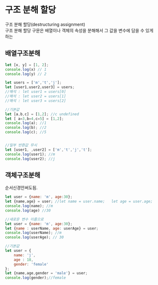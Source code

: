 # 구조 분해 할당

구조 분해 할당\(destructuring assignment\)  
구조 분해 할당 구문은 배열이나 객체의 속성을 분해해서 그 값을 변수에 담을 수 있게 하는 

## 배열구조분해

```javascript
let [x, y] = [1, 2];
console.log(x) // 1
console.log(y) // 2

let users = ['m','t','j'];
let [user1,user2,user3] = users;
//해석 : let user1 = users[0]
//해석 : let user2 = users[1]
//해석 : let user3 = users[2]

//기본값
let [a,b,c] = [1,2]; //c undefined
let [ a=3,b=4,c=5] = [1,2];
console.log(a); //1
console.log(b); //2
console.log(c); //5


//일부 반환값 무시
let [user1, ,user2] = ['m','t','j','t'];
console.log(user1); //m
console.log(user2); //j
```

## 객체구조분해

순서신경안써도됨.

```javascript
let user = {name: 'm', age:30};
let {name,age} = user; //let name = user.name;   let age = user.age;
console.log(name); //m
console.log(age) //30

//새로운 변수 이름으로 
let user = {name: 'm', age:30};
let {name : userName, age: userAge} = user;
console.log(userName); //m
console.log(userAge); // 30

//기본값
let user = {
    name: 'j',
    age : 18,
    gender: 'female'
};
let {name,age,gender = 'male'} = user;
console.log(gender);//female
```



